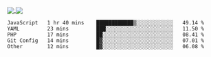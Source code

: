 <a href="https://www.mvuljevas.com">
    <img align="center" src="https://github-readme-stats.vercel.app/api?username=mvuljevas&show_icons=true&theme=dracula" />
</a>
<a href="https://www.mvuljevas.com">
    <img align="center" src="https://github-readme-stats.vercel.app/api/top-langs/?username=mvuljevas&theme=dracula&layout=compact" />
</a>

<br>

<!--START_SECTION:waka-->
```text
JavaScript   1 hr 40 mins    ████████████▒░░░░░░░░░░░░   49.14 % 
YAML         23 mins         ███░░░░░░░░░░░░░░░░░░░░░░   11.50 % 
PHP          17 mins         ██░░░░░░░░░░░░░░░░░░░░░░░   08.41 % 
Git Config   14 mins         █▓░░░░░░░░░░░░░░░░░░░░░░░   07.01 % 
Other        12 mins         █▓░░░░░░░░░░░░░░░░░░░░░░░   06.08 % 
```
<!--END_SECTION:waka-->
